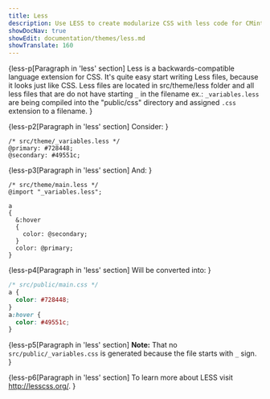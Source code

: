 ```yaml
---
title: Less
description: Use LESS to create modularize CSS with less code for CMintS themes.
showDocNav: true
showEdit: documentation/themes/less.md
showTranslate: 160
---
```


{less-p[Paragraph in 'less' section] 
Less is a backwards-compatible language extension for CSS. It's quite easy start
writing Less files, because it looks just like CSS. Less files are located in
src/theme/less folder and all less files that are do not have starting `_` in
the filename ex.: `_variables.less` are being compiled into the "public/css"
directory and assigned `.css` extension to a filename.
}

{less-p2[Paragraph in 'less' section]
Consider:
}
```less
/* src/theme/_variables.less */
@primary: #728448;
@secondary: #49551c;
```

{less-p3[Paragraph in 'less' section]
And:
}

```less
/* src/theme/main.less */
@import "_variables.less";

a
{
  &:hover
  {
    color: @secondary;
  }
  color: @primary;
}
```

{less-p4[Paragraph in 'less' section]
Will be converted into:
}

```css
/* src/public/main.css */
a {
  color: #728448;
}
a:hover {
  color: #49551c;
}
```
{less-p5[Paragraph in 'less' section]
**Note:** That no `src/public/_variables.css` is generated because the file starts
with `_` sign.
}

{less-p6[Paragraph in 'less' section]
To learn more about LESS visit <a href="http://lesscss.org/" target="_blank">
http://lesscss.org/</a>.
}
